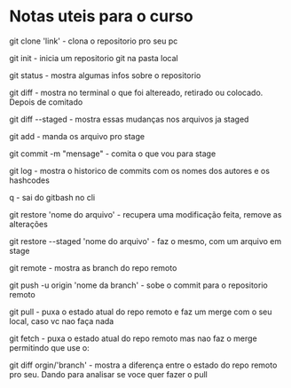 # Notas uteis para o curso

git clone 'link' - clona o repositorio pro seu pc 

git init - inicia um repositorio git na pasta local

git status - mostra algumas infos sobre o repositorio 

git diff - mostra no terminal o que foi altereado, retirado ou colocado. Depois de comitado 

git diff --staged - mostra essas mudanças nos arquivos ja staged

git add - manda os arquivo pro stage 

git commit -m "mensage" - comita o que vou para stage

git log - mostra o historico de commits com os nomes dos autores e os hashcodes

q - sai do gitbash no cli

git restore 'nome do arquivo' - recupera uma modificação feita, remove as alterações

git restore --staged 'nome do arquivo' - faz o mesmo, com um arquivo em stage

git remote - mostra as branch do repo remoto

git push -u origin 'nome da branch' - sobe o commit para o repositorio remoto 

git pull - puxa o estado atual do repo remoto e faz um merge com o seu local, caso vc nao faça nada 

git fetch  - puxa o estado atual do repo remoto mas nao faz o merge permitindo que use o:

git diff orgin/'branch' - mostra a diferença entre o estado do repo remoto pro seu. Dando para analisar se voce quer fazer o pull
